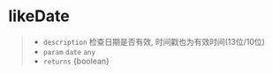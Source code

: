 # likeDate

> - `description` 检查日期是否有效, 时间戳也为有效时间(13位/10位)
> - `param` `date` `any`
> - `returns` {boolean}
